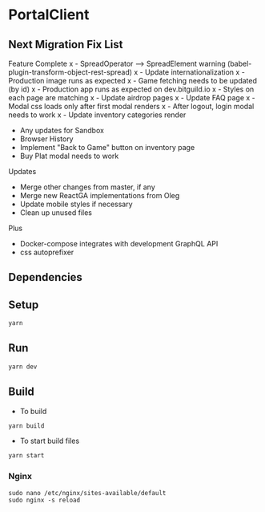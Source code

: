 # PortalClient

## Next Migration Fix List
Feature Complete
x - SpreadOperator --> SpreadElement warning (babel-plugin-transform-object-rest-spread)
x - Update internationalization
x - Production image runs as expected
x - Game fetching needs to be updated (by id)
x - Production app runs as expected on dev.bitguild.io
x - Styles on each page are matching
x - Update airdrop pages
x - Update FAQ page
x - Modal css loads only after first modal renders
x - After logout, login modal needs to work
x - Update inventory categories render
- Any updates for Sandbox
- Browser History
- Implement "Back to Game" button on inventory page
- Buy Plat modal needs to work

Updates
- Merge other changes from master, if any
- Merge new ReactGA implementations from Oleg
- Update mobile styles if necessary
- Clean up unused files

Plus
- Docker-compose integrates with development GraphQL API
- css autoprefixer

## Dependencies

## Setup

```bash
yarn
```

## Run

```bash
yarn dev
```

## Build

- To build
```bash
yarn build
```

- To start build files
```bash
yarn start
```

### Nginx

```
sudo nano /etc/nginx/sites-available/default
sudo nginx -s reload
```
